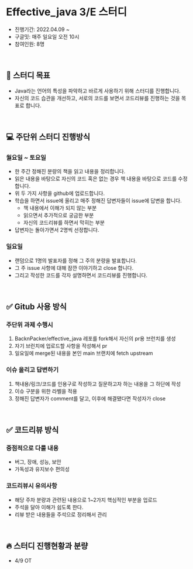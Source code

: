 # Effective_java 3/E 스터디
+ 진행기간: 2022.04.09 ~
+ 구글밋: 매주 일요일 오전 10시
+ 참여인원: 8명
<br>

## 🎯 스터디 목표
+ Java라는 언어의 특성을 파악하고 바르게 사용하기 위해 스터디를 진행합니다. 
+ 자신의 코드 습관을 개선하고, 서로의 코드를 보면서 코드리뷰를 진행하는 것을 목표로 합니다. 
<br>

## 💻 주단위 스터디 진행방식
### 월요일 ~ 토요일
+ 한 주간 정해진 분량의 책을 읽고 내용을 정리합니다.
+ 읽은 내용을 바탕으로 자신의 코드 혹은 없는 경우 책 내용을 바탕으로 코드를 수정합니다.
+ 위 두 가지 사항을 github에 업로드합니다.
+ 학습을 하면서 issue에 올리고 매주 정해진 답변자들이 issue에 답변을 합니다.
  + 책 내용에서 이해가 되지 않는 부분
  + 읽으면서 추가적으로 궁금한 부분
  + 자신의 코드리뷰를 하면서 막히는 부분
+ 답변자는 돌아가면서 2명씩 선정합니다.
### 일요일
+ 랜덤으로 1명의 발표자를 정해 그 주의 분량을 발표합니다.
+ 그 주 issue 사항에 대해 잠깐 이야기하고 close 합니다.
+ 그리고 작성한 코드를 각자 설명하면서 코드리뷰를 진행합니다.
<br>

## ✅ Gitub 사용 방식
### 주단위 과제 수행시
1. BacknPacker/effective_java 레포를 fork해서 자신의 pr용 브런치를 생성
2. 자기 브런치에 업로드할 사항을 작성해서 pr
3. 일요일에 merge된 내용을 본인 main 브랜치에 fetch upstream
### 이슈 올리고 답변하기
1. 책내용/링크/코드를 인용구로 작성하고 질문하고자 하는 내용을 그 하단에 작성
2. 이슈 구분을 위한 라벨을 적용
3. 정해진 답변자가 comment를 달고, 이후에 해결됐다면 작성자가 close
<br>

## ✅ 코드리뷰 방식
### 중점적으로 다룰 내용
+ 버그, 장애, 성능, 보안
+ 가독성과 유지보수 편의성
### 코드리뷰시 유의사항
+ 해당 주차 분량과 관련된 내용으로 1~2가지 핵심적인 부분을 업로드
+ 주석을 달아 이해가 쉽도록 한다.
+ 리뷰 받은 내용들을 주석으로 정리해서 관리
<br>

## 🔥 스터디 진행현황과 분량
+ 4/9 OT
<br>
